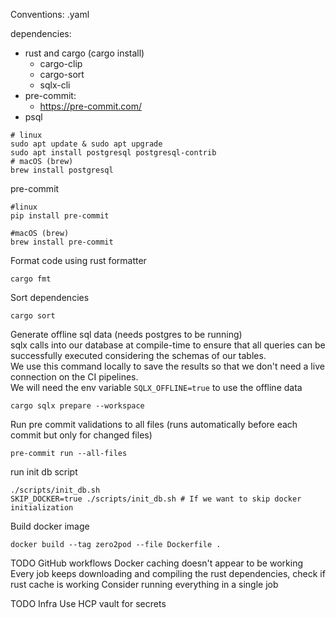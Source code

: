 Conventions:
.yaml

dependencies:

- rust and cargo (cargo install)
    - cargo-clip
    - cargo-sort
    - sqlx-cli
- pre-commit:
    - https://pre-commit.com/
- psql

```shell
# linux
sudo apt update & sudo apt upgrade
sudo apt install postgresql postgresql-contrib
# macOS (brew)
brew install postgresql
```

pre-commit

```shell
#linux
pip install pre-commit

#macOS (brew)
brew install pre-commit
```

Format code using rust formatter

```shell
cargo fmt
```

Sort dependencies

```shell
cargo sort
```

Generate offline sql data (needs postgres to be running)\
sqlx calls into our database at compile-time to ensure that all queries can be successfully executed considering
the schemas of our tables.\
We use this command locally to save the results so that we don't need a live connection on the CI pipelines.\
We will need the env variable `SQLX_OFFLINE=true` to use the offline data

```shell
cargo sqlx prepare --workspace
```

Run pre commit validations to all files (runs automatically before each commit but only for changed files)

```shell
pre-commit run --all-files
```

run init db script

```shell
./scripts/init_db.sh
SKIP_DOCKER=true ./scripts/init_db.sh # If we want to skip docker initialization
```

Build docker image

```shell
docker build --tag zero2pod --file Dockerfile .
```

TODO GitHub workflows
Docker caching doesn't appear to be working
Every job keeps downloading and compiling the rust dependencies, check if rust cache is working
Consider running everything in a single job

TODO Infra
Use HCP vault for secrets
